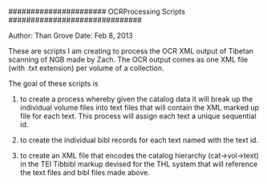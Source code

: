 ######################  OCRProcessing Scripts ##############################

Author: Than Grove
Date: Feb 8, 2013

These are scripts I am creating to process the OCR XML output of Tibetan scanning of NGB made by Zach.
The OCR output comes as one XML file (with .txt extension) per volume of a collection.

The goal of these scripts is

  1.  to create a process whereby given the catalog data it will break up the
      individual volume files into text files that will contain the XML marked up
      file for each text. This process will assign each text a unique sequential id.
      
  2.  to create the individual bibl records for each text named with the text id.
  
  3.  to create an XML file that encodes the catalog hierarchy (cat->vol->text) in the TEI Tibbibl
      markup devised for the THL system that will reference the text files and bibl files made above.

